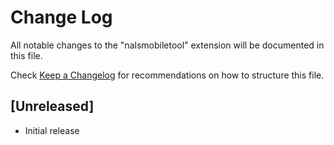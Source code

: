 # Change Log

All notable changes to the "nalsmobiletool" extension will be documented in this file.

Check [Keep a Changelog](http://keepachangelog.com/) for recommendations on how to structure this file.

## [Unreleased]

- Initial release